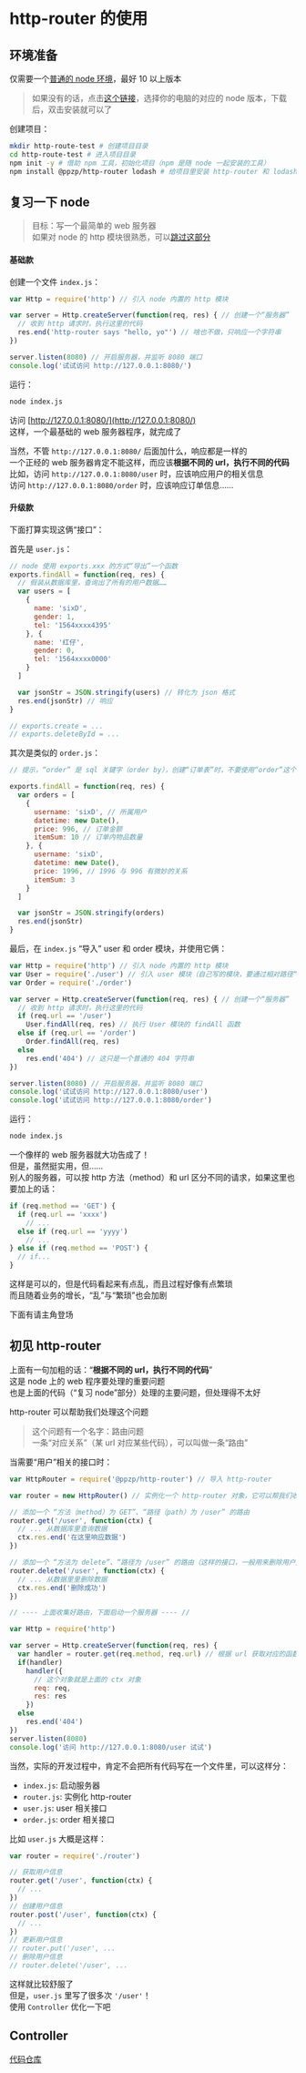 # http-router 的使用
## 环境准备
仅需要一个[普通的 node 环境](https://nodejs.org/zh-cn/download/)，最好 10 以上版本  
> 如果没有的话，点击[这个链接](https://nodejs.org/zh-cn/download/)，选择你的电脑的对应的 node 版本，下载后，双击安装就可以了

创建项目：
``` bash
mkdir http-route-test # 创建项目目录
cd http-route-test # 进入项目目录
npm init -y # 借助 npm 工具，初始化项目（npm 是随 node 一起安装的工具）
npm install @ppzp/http-router lodash # 给项目里安装 http-router 和 lodash
```

## 复习一下 node
> 目标：写一个最简单的 web 服务器  
> 如果对 node 的 http 模块很熟悉，可以[跳过这部分](./#http-router)

#### 基础款
创建一个文件 ```index.js```：
``` js
var Http = require('http') // 引入 node 内置的 http 模块

var server = Http.createServer(function(req, res) { // 创建一个“服务器”
  // 收到 http 请求时，执行这里的代码
  res.end('http-router says "hello, yo"') // 啥也不做，只响应一个字符串
})

server.listen(8080) // 开启服务器，并监听 8080 端口
console.log('试试访问 http://127.0.0.1:8080/')
```
运行：
``` bash
node index.js
```
访问 [http://127.0.0.1:8080/](http://127.0.0.1:8080/)  
这样，一个最基础的 web 服务器程序，就完成了

当然，不管 ```http://127.0.0.1:8080/``` 后面加什么，响应都是一样的  
一个正经的 web 服务器肯定不能这样，而应该**根据不同的 url，执行不同的代码**  
比如，访问 ```http://127.0.0.1:8080/user``` 时，应该响应用户的相关信息  
访问 ```http://127.0.0.1:8080/order``` 时，应该响应订单信息……

#### 升级款
下面打算实现这俩“接口”：

首先是 ```user.js```：
``` js
// node 使用 exports.xxx 的方式“导出”一个函数
exports.findAll = function(req, res) {
  // 假装从数据库里，查询出了所有的用户数据……
  var users = [
    {
      name: 'sixD',
      gender: 1,
      tel: '1564xxxx4395'
    }, {
      name: '红仔',
      gender: 0,
      tel: '1564xxxx0000'
    }
  ]

  var jsonStr = JSON.stringify(users) // 转化为 json 格式
  res.end(jsonStr) // 响应
}

// exports.create = ...
// exports.deleteById = ...
```
其次是类似的 ```order.js```：
``` js
// 提示，“order” 是 sql 关键字（order by），创建“订单表”时，不要使用“order”这个名字

exports.findAll = function(req, res) {
  var orders = [
    {
      username: 'sixD', // 所属用户
      datetime: new Date(),
      price: 996, // 订单金额
      itemSum: 10 // 订单内物品数量
    }, {
      username: 'sixD',
      datetime: new Date(),
      price: 1996, // 1996 与 996 有微妙的关系
      itemSum: 3
    }
  ]

  var jsonStr = JSON.stringify(orders)
  res.end(jsonStr)
}
```
最后，在 ```index.js``` “导入” user 和 order 模块，并使用它俩：
``` js
var Http = require('http') // 引入 node 内置的 http 模块
var User = require('./user') // 引入 user 模块（自己写的模块，要通过相对路径“导入”）
var Order = require('./order')

var server = Http.createServer(function(req, res) { // 创建一个“服务器”
  // 收到 http 请求时，执行这里的代码
  if (req.url == '/user')
    User.findAll(req, res) // 执行 User 模块的 findAll 函数
  else if (req.url == '/order')
    Order.findAll(req, res)
  else
    res.end('404') // 这只是一个普通的 404 字符串
})

server.listen(8080) // 开启服务器，并监听 8080 端口
console.log('试试访问 http://127.0.0.1:8080/user')
console.log('试试访问 http://127.0.0.1:8080/order')
```
运行：
``` bash
node index.js
```

一个像样的 web 服务器就大功告成了！  
但是，虽然挺实用，但……  
别人的服务器，可以按 http 方法（method）和 url 区分不同的请求，如果这里也要加上的话：
``` js
if (req.method == 'GET') {
  if (req.url == 'xxxx')
    // ...
  else if (req.url == 'yyyy')
    // ...
} else if (req.method == 'POST') {
  // if...
}
```
这样是可以的，但是代码看起来有点乱，而且过程好像有点繁琐  
而且随着业务的增长，“乱”与“繁琐”也会加剧  

下面有请主角登场

## 初见 http-router
上面有一句加粗的话：“**根据不同的 url，执行不同的代码**”  
这是 node 上的 web 程序要处理的重要问题  
也是上面的代码（“复习 node”部分）处理的主要问题，但处理得不太好

http-router 可以帮助我们处理这个问题  
> 这个问题有一个名字：路由问题  
> 一条“对应关系”（某 url 对应某些代码），可以叫做一条“路由”

当需要“用户”相关的接口时：
``` js
var HttpRouter = require('@ppzp/http-router') // 导入 http-router

var router = new HttpRouter() // 实例化一个 http-router 对象，它可以帮我们收集路由

// 添加一个 “方法（method）为 GET”、“路径（path）为 /user” 的路由
router.get('/user', function(ctx) {
  // ... 从数据库里查询数据
  ctx.res.end('在这里响应数据')
})

// 添加一个 “方法为 delete”、“路径为 /user” 的路由（这样的接口，一般用来删除用户）
router.delete('/user', function(ctx) {
  // ... 从数据里里删除数据
  ctx.res.end('删除成功')
})

// ---- 上面收集好路由，下面启动一个服务器 ---- //

var Http = require('http')

var server = Http.createServer(function(req, res) {
  var handler = router.get(req.method, req.url) // 根据 url 获取对应的函数，来处理请求
  if(handler)
    handler({
      // 这个对象就是上面的 ctx 对象
      req: req,
      res: res
    })
  else
    res.end('404')
})
server.listen(8080)
console.log('访问 http://127.0.0.1:8080/user 试试')
```

当然，实际的开发过程中，肯定不会把所有代码写在一个文件里，可以这样分：
+ ```index.js```: 启动服务器
+ ```router.js```: 实例化 http-router
+ ```user.js```: user 相关接口 
+ ```order.js```: order 相关接口 

比如 ```user.js``` 大概是这样：
``` js
var router = require('./router')

// 获取用户信息
router.get('/user', function(ctx) {
  // ...
})
// 创建用户信息
router.post('/user', function(ctx) {
  // ...
})
// 更新用户信息
// router.put('/user', ...
// 删除用户信息
// router.delete('/user', ...
```
这样就比较舒服了  
但是，```user.js``` 里写了很多次 ```'/user'```！  
使用 ```Controller``` 优化一下吧

## Controller
[代码仓库](https://github.com/ppz-pro/http-router/tree/ad0e65c4ac52ba4fed282925be7cbba119220eac)